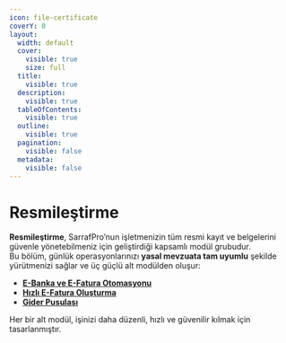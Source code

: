 ```yaml
---
icon: file-certificate
coverY: 0
layout:
  width: default
  cover:
    visible: true
    size: full
  title:
    visible: true
  description:
    visible: true
  tableOfContents:
    visible: true
  outline:
    visible: true
  pagination:
    visible: false
  metadata:
    visible: false
---
```


# Resmileştirme

**Resmileştirme**, SarrafPro’nun işletmenizin tüm resmi kayıt ve belgelerini güvenle yönetebilmeniz için geliştirdiği kapsamlı modül grubudur.\
Bu bölüm, günlük operasyonlarınızı **yasal mevzuata tam uyumlu** şekilde yürütmenizi sağlar ve üç güçlü alt modülden oluşur:

* [**E-Banka ve E-Fatura Otomasyonu**](otomasyon.md)
* [**Hızlı E-Fatura Oluşturma**](pos-islem.md)
* [**Gider Pusulası**](gider-pusulasi/)

Her bir alt modül, işinizi daha düzenli, hızlı ve güvenilir kılmak için tasarlanmıştır.

